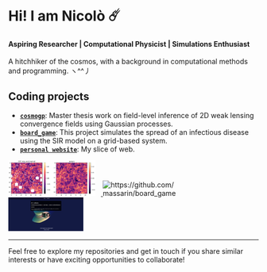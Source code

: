 # Hi! I am Nicolò ☄️
#### Aspiring Researcher  | Computational Physicist | Simulations Enthusiast
A hitchhiker of the cosmos, with a background in computational methods and programming. ヽ^^丿

## Coding projects
- [**`cosmogp`**](https://github.com/massarin/cosmogp): Master thesis work on field-level inference of 2D weak lensing convergence fields using Gaussian processes.
- [**`board_game`**](https://github.com/massarin/board_game): This project simulates the spread of an infectious disease using the SIR model on a grid-based system.
- [**`personal website`**](https://massarin.org): My slice of web.

<p>
  <a href="https://github.com/massarin/cosmogp" target="_blank">
    <img src="https://github.com/massarin/cosmogp/blob/main/tutorial_screenshot.png" alt="https://github.com/massarin/cosmogp" width="35%" style="display:inline-block; height:auto; margin-right:10px;" />
  </a>
  <a href="https://github.com/massarin/board_game" target="_blank">
  <img src="https://github.com/massarin/board_game/blob/master/screenshots/option_r.png" alt="https://github.com/massarin/board_game" width="30%" style="display:inline-block; height:auto; margin-right:10px;" />
  </a>
  <a href="https://github.com/massarin/massarin.github.io" target="_blank">
  <img src="https://github.com/massarin/massarin.github.io/blob/main/website_screenshot.png" alt="https://github.com/massarin/massarin.github.io" width="30%" style="display:inline-block; height:auto;" />
  </a>
</p>

---

Feel free to explore my repositories and get in touch if you share similar interests or have exciting opportunities to collaborate!
